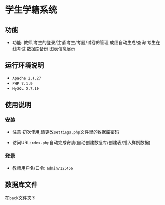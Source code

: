 # 学生学籍系统

## 功能

* 功能: 教师/考生的登录/注销  考生/考题/试卷的管理  成绩自动生成/查询 考生在线考试 数据库备份 图表信息展示

## 运行环境说明

* `Apache 2.4.27`  
* `PHP 7.1.9`
* `MySQL 5.7.19`

## 使用说明

### 安装

* 注意 初次使用,请更改`settings.php`文件里的数据库密码

* 访问URL`index.php`自动完成安装(自动创建数据库/创建表/插入样例数据)

### 登录

* 教师用户名/口令: `admin/123456`

## 数据库文件

在`back`文件夹下

